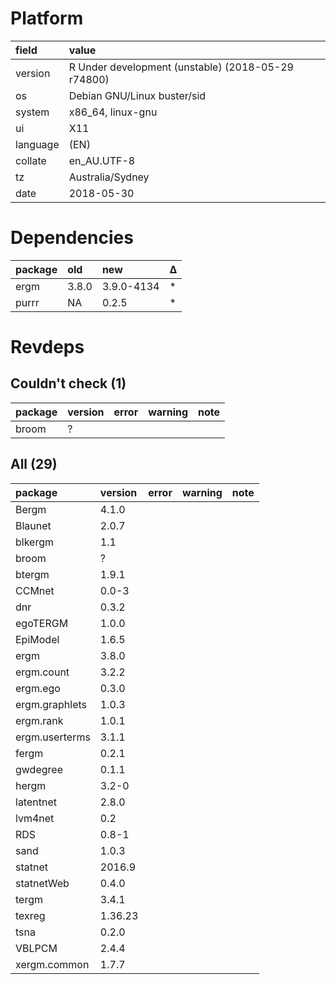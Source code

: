 # Platform

|field    |value                                              |
|:--------|:--------------------------------------------------|
|version  |R Under development (unstable) (2018-05-29 r74800) |
|os       |Debian GNU/Linux buster/sid                        |
|system   |x86_64, linux-gnu                                  |
|ui       |X11                                                |
|language |(EN)                                               |
|collate  |en_AU.UTF-8                                        |
|tz       |Australia/Sydney                                   |
|date     |2018-05-30                                         |

# Dependencies

|package |old   |new        |Δ  |
|:-------|:-----|:----------|:--|
|ergm    |3.8.0 |3.9.0-4134 |*  |
|purrr   |NA    |0.2.5      |*  |

# Revdeps

## Couldn't check (1)

|package |version |error |warning |note |
|:-------|:-------|:-----|:-------|:----|
|broom   |?       |      |        |     |

## All (29)

|package        |version |error |warning |note |
|:--------------|:-------|:-----|:-------|:----|
|Bergm          |4.1.0   |      |        |     |
|Blaunet        |2.0.7   |      |        |     |
|blkergm        |1.1     |      |        |     |
|broom          |?       |      |        |     |
|btergm         |1.9.1   |      |        |     |
|CCMnet         |0.0-3   |      |        |     |
|dnr            |0.3.2   |      |        |     |
|egoTERGM       |1.0.0   |      |        |     |
|EpiModel       |1.6.5   |      |        |     |
|ergm           |3.8.0   |      |        |     |
|ergm.count     |3.2.2   |      |        |     |
|ergm.ego       |0.3.0   |      |        |     |
|ergm.graphlets |1.0.3   |      |        |     |
|ergm.rank      |1.0.1   |      |        |     |
|ergm.userterms |3.1.1   |      |        |     |
|fergm          |0.2.1   |      |        |     |
|gwdegree       |0.1.1   |      |        |     |
|hergm          |3.2-0   |      |        |     |
|latentnet      |2.8.0   |      |        |     |
|lvm4net        |0.2     |      |        |     |
|RDS            |0.8-1   |      |        |     |
|sand           |1.0.3   |      |        |     |
|statnet        |2016.9  |      |        |     |
|statnetWeb     |0.4.0   |      |        |     |
|tergm          |3.4.1   |      |        |     |
|texreg         |1.36.23 |      |        |     |
|tsna           |0.2.0   |      |        |     |
|VBLPCM         |2.4.4   |      |        |     |
|xergm.common   |1.7.7   |      |        |     |

